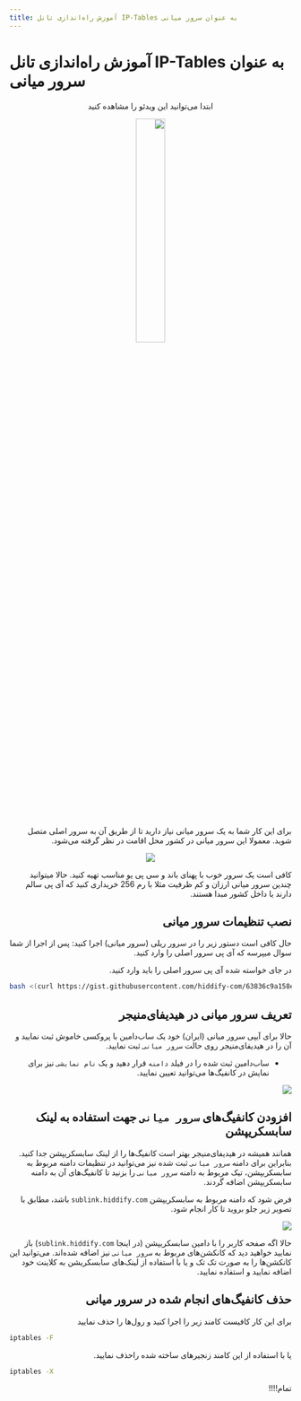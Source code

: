 ```yaml
---
title: آموزش راه‌اندازی تانل IP-Tables به عنوان سرور میانی
---
```


# آموزش راه‌اندازی تانل IP-Tables به عنوان سرور میانی


<div align=center dir="rtl" markdown="1">

ابتدا می‌توانید این ویدئو را مشاهده کنید

<a href="https://www.youtube.com/watch?v=kz_Ih__jS9c"><img width="32%" src="https://user-images.githubusercontent.com/125398461/235361165-362e3362-2fd5-4818-95f3-b076801a3135.png" /></a>

</div>

<div dir="rtl" markdown="1">

برای این کار شما به یک سرور میانی نیاز دارید تا از طریق آن به سرور اصلی متصل شوید. معمولا این سرور میانی در کشور محل اقامت در نظر گرفته می‌شود.
<div align=center dir="rtl" markdown="1">
 
<img src="https://user-images.githubusercontent.com/125398461/235339506-bdd76cec-0378-4942-8352-ebebeb006231.png">
</div>

کافی است یک سرور خوب با پهنای باند و سی پی یو مناسب تهیه کنید.
حالا میتوانید چندین سرور میانی ارزان و کم ظرفیت مثلا با رم 256 خریداری کنید که آی پی سالم دارند یا داخل کشور مبدا هستند.


## نصب تنظیمات سرور میانی

حال 
کافی است دستور زیر را در سرور ریلی (سرور میانی) اجرا کنید:
پس از  اجرا از شما سوال میپرسه که آی پی سرور اصلی را وارد کنید.

در جای خواسته شده آی پی سرور اصلی را باید وارد کنید.
<div dir="ltr" markdown="1">
 
```bash
bash <(curl https://gist.githubusercontent.com/hiddify-com/63836c9a158eca29bad6c941610028cf/raw/0e4e2138148ab9d3d678723fd904b1cad461ce62/relay.sh)
```
</div>

## تعریف سرور میانی در هیدیفای‌منیجر
حالا برای آیپی سرور میانی (ایران) خود یک ساب‌دامین با پروکسی خاموش ثبت نمایید و آن را در هیدیفای‌منیجر روی حالت `سرور میانی` ثبت نمایید.
- ساب‌دامین ثبت شده را در فیلد `دامنه` قرار دهید و یک `نام نمایشی` نیز برای نمایش در کانفیگ‌ها می‌توانید تعیین نمایید.

<img src="https://github.com/hiddify/hiddify.com/assets/125398461/3f41d92a-04b9-44fb-b645-ac660601472a">

## افزودن کانفیگ‌های `سرور میانی` جهت استفاده به لینک سابسکریپشن

همانند همیشه در هیدیفای‌منیجر بهتر است کانفیگ‌ها را از لینک سابسکریپشن جدا کنید. بنابراین برای دامنه `سرور میانی` ثبت شده نیز می‌توانید در تنظیمات دامنه مربوط به سابسکریپشن، تیک مربوط به دامنه `سرور میانی` را بزنید تا کانفیگ‌های آن به دامنه سابسکریپشن اضافه گردند.

فرض شود که دامنه مربوط به سابسکریپشن `sublink.hiddify.com` باشد، مطابق با تصویر زیر جلو بروید تا کار انجام شود.

<img src="https://github.com/hiddify/hiddify.com/assets/125398461/3661045d-ced7-4694-916f-6ef160c63230">

حالا اگه صفحه کاربر را با دامین سابسکریپشن (در اینجا `sublink.hiddify.com`) باز نمایید خواهید دید که کانکشن‌های مربوط به `سرور میانی` نیز اضافه شده‌اند. می‌توانید این کانکشن‌ها را به صورت تک تک و یا با استفاده از لینک‌های سابسکریشن به کلاینت خود اضافه نمایید و استفاده نمایید.

## حذف کانفیگ‌های انجام شده در سرور میانی
برای این کار کافیست کامند زیر را اجرا کنید و رول‌ها را حذف نمایید 
<div dir="ltr" markdown="1">
 
```bash
iptables -F
```
</div>
یا با استفاده از این کامند زنجیرهای ساخته شده راحذف نمایید. 
<div dir="ltr" markdown="1">
 
```bash
iptables -X
```
</div>
تمام!!!!


</div>
